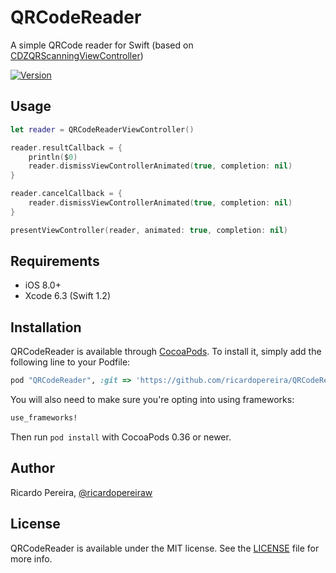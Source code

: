 # QRCodeReader

A simple QRCode reader for Swift (based on [CDZQRScanningViewController](https://github.com/cdzombak/CDZQRScanningViewController))

[![Version](https://img.shields.io/cocoapods/v/QRCodeReader.svg?style=flat)](http://cocoapods.org/pods/QRCodeReader)

## Usage

```swift
let reader = QRCodeReaderViewController()

reader.resultCallback = {
    println($0)
    reader.dismissViewControllerAnimated(true, completion: nil)
}

reader.cancelCallback = {
    reader.dismissViewControllerAnimated(true, completion: nil)
}

presentViewController(reader, animated: true, completion: nil)
```

## Requirements

* iOS 8.0+
* Xcode 6.3 (Swift 1.2)

## Installation

QRCodeReader is available through [CocoaPods](http://cocoapods.org). To install
it, simply add the following line to your Podfile:

```ruby
pod "QRCodeReader", :git => 'https://github.com/ricardopereira/QRCodeReader.git'
```

You will also need to make sure you're opting into using frameworks:

```ruby
use_frameworks!
```

Then run `pod install` with CocoaPods 0.36 or newer.

## Author

Ricardo Pereira, [@ricardopereiraw](https://twitter.com/ricardopereiraw)

## License

QRCodeReader is available under the MIT license. See the [LICENSE] file for more info.

[LICENSE]: /LICENSE

